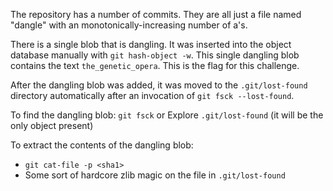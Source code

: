 The repository has a number of commits. They are all just a file named
"dangle" with an monotonically-increasing number of a's.

There is a single blob that is dangling. It was inserted into the object database
manually with `git hash-object -w`.
This single dangling blob contains the text `the_genetic_opera`. This is the flag
for this challenge.

After the dangling blob was added, it was moved to the `.git/lost-found` directory
automatically after an invocation of `git fsck --lost-found`.

To find the dangling blob:
 `git fsck`
or
 Explore `.git/lost-found` (it will be the only object present)

To extract the contents of the dangling blob:
- `git cat-file -p <sha1>`
- Some sort of hardcore zlib magic on the file in `.git/lost-found`
